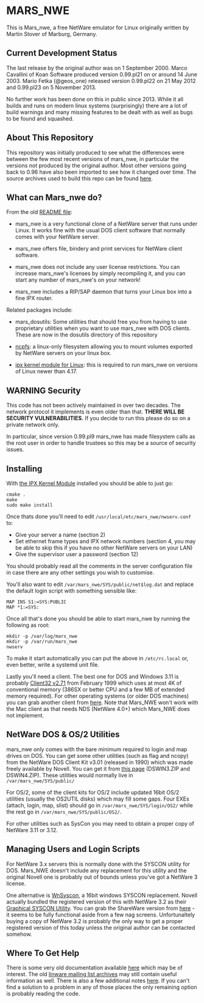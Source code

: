 # MARS_NWE

This is Mars_nwe, a free NetWare emulator for Linux originally written by 
Martin Stover of Marburg, Germany.

## Current Development Status
The last release by the original author was on 1 September 2000. 
Marco Cavallini of Koan Software produced version 0.99.pl21 on or around 14 June 2003.
Mario Fetka (@geos_one) released version 0.99.pl22 on 21 May 2012 and 0.99.pl23 on 5
November 2013. 

No further work has been done on this in public since 2013. While it all builds and runs on
modern linux systems (surprisingly) there are a lot of build warnings and many missing
features to be dealt with as well as bugs to be found and squashed.

## About This Repository
This repository was initially produced to see what the differences were between the few
most recent versions of mars_nwe, in particular the versions not produced by the
original author. Most other versions going back to 0.96 have also been imported to see
how it changed over time. The source archives used to build this repo can be found
[here](https://ftp.zx.net.nz/pub/archive/novell/mars_nwe_dist/).

## What can Mars_nwe do?
From the old [README file](README): 

- mars_nwe is a very functional clone of a NetWare server that runs
  under Linux. It works fine with the usual DOS client software that
  normally comes with your NetWare server.

- mars_nwe offers file, bindery and print services for NetWare client
  software.

- mars_nwe does not include any user license restrictions. You can
  increase mars_nwe's licenses by simply recompiling it, and you can
  start any number of mars_nwe's on your network!

- mars_nwe includes a RIP/SAP daemon that turns your Linux box into a
  fine IPX router.


Related packages include:

- mars_dosutils: Some utilities that should free you from having to
  use proprietary utilities when you want to use mars_nwe with DOS
  clients. These are now in the dosutils directory of this repository

- [ncpfs](https://github.com/EnzephaloN/ncpfs-module): a linux-only 
  filesystem allowing you to mount volumes exported by NetWare servers 
  on your linux box.

- [ipx kernel module for Linux](https://github.com/pasis/ipx): this is
  required to run mars_nwe on versions of Linux newer than 4.17.

## WARNING Security
This code has not been actively maintained in over two decades. The network protocol it
implements is even older than that. **THERE WILL BE SECURITY VULNERABILITIES.** If you 
decide to run this please do so on a private network only.

In particular, since version 0.99.pl9 mars_nwe has made filesystem calls as the root
user in order to handle trustees so this may be a source of security issues.

## Installing

With [the IPX Kernel Module](https://github.com/pasis/ipx) installed you should be able to 
just go:
```shell
cmake .
make
sudo make install
```

Once thats done you'll need to edit `/usr/local/etc/mars_nwe/nwserv.conf` to:
- Give your server a name (section 2)
- Set ethernet frame types and IPX network numbers (section 4, you may be able to skip 
  this if you have no other NetWare servers on your LAN)
- Give the supervisor user a password (section 12)

You should probably read all the comments in the server configuration file in case there
are any other settings you wish to customise.

You'll also want to edit `/var/mars_nwe/SYS/public/net$log.dat` and replace the
default login script with something sensible like:
```
MAP INS S1:=SYS:PUBLIC
MAP *1:=SYS:
```

Once all that's done you should be able to start mars_nwe by running the following as root:
```shell
mkdir -p /var/log/mars_nwe
mkdir -p /var/run/mars_nwe
nwserv
```
To make it start automatically you can put the above in `/etc/rc.local` or, even better,
write a systemd unit file.

Lastly you'll need a client. The best one for DOS and Windows 3.11 is probably
[Client32 v2.71](https://ftp.zx.net.nz/pub/archive/novell/clients/client32_2.71_dos_win3x/dw271e.exe) 
from February 1999 which uses at most 4K of conventional memory (386SX or better CPU 
and a few MB of extended memory required). For other operating systems (or older DOS 
machines) you can grab another client from [here](https://www.zx.net.nz/netware/client/). Note
that Mars_NWE won't work with the Mac client as that needs NDS (NetWare 4.0+) which Mars_NWE
does not implement.

## NetWare DOS & OS/2 Utilities
mars_nwe only comes with the bare minimum required to login and map drives on DOS. You can get
some other utilities (such as flag and ncopy) from the NetWare DOS Client Kit v3.01 
(released in 1990) which was made freely available by Novell. You can get it from 
[this page](http://www.zx.net.nz/netware/client/dos-netx.shtml) (DSWIN3.ZIP and 
DSWIN4.ZIP). These utilities would normally live in `/var/mars_nwe/SYS/public/`

For OS/2, some of the client kits for OS/2 include updated 16bit OS/2 utilities
(usually the OS2UTIL disks) which may fill some gaps. Four EXEs (attach, login, map, slist) 
should go in `/var/mars_nwe/SYS/login/OS2/` while the rest go in `/var/mars_nwe/SYS/public/OS2/`.

For other utilities such as SysCon you may need to obtain a proper copy of 
NetWare 3.11 or 3.12.

## Managing Users and Login Scripts
For NetWare 3.x servers this is normally done with the SYSCON utility for DOS. Mars_NWE doesn't
include any replacement for this utility and the original Novell one is probably out of bounds
unless you've got a NetWare 3 license.

One alternative is [WnSyscon](https://web.archive.org/web/20050828165409/http://www.amcsoft.demon.co.uk/wnsyscon.htm), 
a 16bit windows SYSCON replacement. Novell actually bundled the registered version of 
this with NetWare 3.2 as their [Graphical SYSCON Utility](https://support.novell.com/techcenter/articles/ana19980403.html).
You can grab the ShareWare version from [here](https://ftp.zx.net.nz/pub/archive/novell/3rdparty/admin/wnsyscon/) - it
seems to be fully functional aside from a few nag screens. Unfortunaltely buying a copy of NetWare 3.2 is probably
the only way to get a proper registered version of this today unless the original author can be contacted somehow.

## Where To Get Help

There is some very old documentation available [here](doc) which may be of interest. 
The old [linware mailing list archives](https://marc.info/?l=linware&r=1&w=2) may still
contain useful information as well. There is also a few additional notes [here](http://www.zx.net.nz/netware/server/mars.shtml).
If you can't find a solution to a problem in any of those places the only remaining 
option is probably reading the code.
